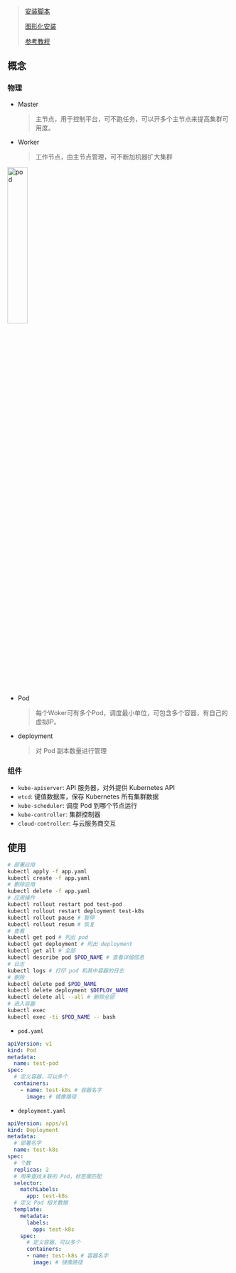 <!--
title: K8S
sort:
-->

> [安装脚本](https://github.com/lework/kainstall)
>
> [图形化安装](https://github.com/eip-work/kuboard-spray)
>
> [参考教程](https://k8s.easydoc.net/)

## 概念

### 物理

- Master

    > 主节点，用于控制平台，可不跑任务，可以开多个主节点来提高集群可用度。

- Worker

    > 工作节点，由主节点管理，可不断加机器扩大集群

<img src="https://d33wubrfki0l68.cloudfront.net/5cb72d407cbe2755e581b6de757e0d81760d5b86/a9df9/docs/tutorials/kubernetes-basics/public/images/module_03_nodes.svg" alt="pod" style="width:30%" />

- Pod

  > 每个Woker可有多个Pod，调度最小单位，可包含多个容器，有自己的虚拟IP。

- deployment

    > 对 Pod 副本数量进行管理

### 组件

- `kube-apiserver`: API 服务器，对外提供 Kubernetes API
- `etcd`: 键值数据库，保存 Kubernetes 所有集群数据
- `kube-scheduler`: 调度 Pod 到哪个节点运行
- `kube-controller`: 集群控制器
- `cloud-controller`: 与云服务商交互

## 使用

```bash
# 部署应用
kubectl apply -f app.yaml
kubectl create -f app.yaml
# 删除应用
kubectl delete -f app.yaml
# 应用操作
kubectl rollout restart pod test-pod
kubectl rollout restart deployment test-k8s
kubectl rollout pause # 暂停
kubectl rollout resum # 恢复
# 查看
kubectl get pod # 列出 pod
kubectl get deployment # 列出 deployment
kubectl get all # 全部
kubectl describe pod $POD_NAME # 查看详细信息
# 日志
kubectl logs # 打印 pod 和其中容器的日志
# 删除
kubectl delete pod $POD_NAME
kubectl delete deployment $DEPLOY_NAME
kubectl delete all --all # 删除全部
# 进入容器
kubectl exec
kubectl exec -ti $POD_NAME -- bash
```

- `pod.yaml`

```yaml
apiVersion: v1
kind: Pod
metadata:
  name: test-pod
spec:
  # 定义容器，可以多个
  containers:
    - name: test-k8s # 容器名字
      image: # 镜像路径
```

- `deployment.yaml`

```yaml
apiVersion: apps/v1
kind: Deployment
metadata:
  # 部署名字
  name: test-k8s
spec:
  # 个数
  replicas: 2
  # 用来查找关联的 Pod，标签需匹配
  selector:
    matchLabels:
      app: test-k8s
  # 定义 Pod 相关数据
  template:
    metadata:
      labels:
        app: test-k8s
    spec:
      # 定义容器，可以多个
      containers:
      - name: test-k8s # 容器名字
        image: # 镜像路径
```
